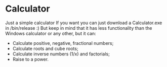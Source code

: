 # Calculator
Just a simple calculator
If you want you can just download a Calculator.exe in /bin/release :)
But keep in mind that it has less functionality than the Windows calculator or any other, but it can:
- Calculate positive, negative, fractional numbers;
- Calculate roots and cube roots;
- Calculate inverse numbers (1/x) and factorials;
- Raise to a power.
